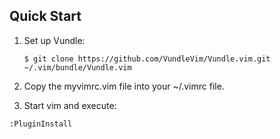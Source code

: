 ## Quick Start

1. Set up Vundle:

   `$ git clone https://github.com/VundleVim/Vundle.vim.git ~/.vim/bundle/Vundle.vim`

2. Copy the myvimrc.vim file into your ~/.vimrc file.

3. Start vim and execute:

  `:PluginInstall`
